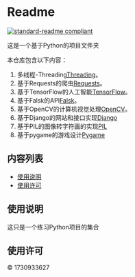# Readme

[![standard-readme compliant](https://img.shields.io/badge/a%20python%20project-start-brightgreen.svg?style=flat-square)](https://github.com/1730933627/Web)

这是一个基于Python的项目文件夹

本仓库包含以下内容：

1. 多线程-Threading[Threading](多线程)。
2. 基于Requests的爬虫[Requests](爬虫)。
3. 基于TensorFlow的人工智能[TensorFlow](人工智能)。
4. 基于Falsk的API[Falsk](API)。
5. 基于OpenCV的计算机视觉处理[OpenCV](OpenCV)。
6. 基于Django的网站和接口实现[Django](Django)
7. 基于PIL的图像转字符画的实现[PIL](Char)
8. 基于pygame的游戏设计[Pygame](pyGame)

## 内容列表

- [使用说明](#使用说明)
- [使用许可](#使用许可)

## 使用说明

这只是一个练习Python项目的集合

## 使用许可

© 1730933627